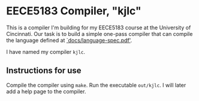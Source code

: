 # EECE5183 Compiler, "kjlc"
This is a compiler I'm building for my EECE5183 course at the University of
Cincinnati. Our task is to build a simple one-pass compiler that can compile
the language defined at [`docs/language-spec.pdf'](docs/language-spec.pdf).

I have named my compiler `kjlc`.

## Instructions for use
Compile the compiler using `make`. Run the executable `out/kjlc`. I will later
add a help page to the compiler.
